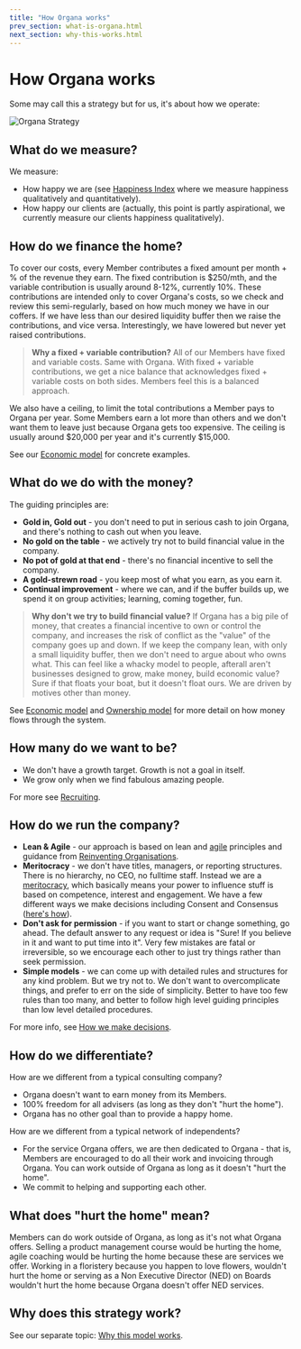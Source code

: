 ```yaml
---
title: "How Organa works"
prev_section: what-is-organa.html
next_section: why-this-works.html
---
```


How Organa works
===============

Some may call this a strategy but for us, it's about how we operate:

![Organa Strategy](../assets/theproductspace-how.png "Organa Strategy")

What do we measure?
-------------------

We measure:

-   How happy we are (see [Happiness Index](happiness-index.html) where we measure happiness qualitatively and quantitatively).
-   How happy our clients are (actually, this point is partly aspirational, we currently measure our clients happiness qualitatively).

How do we finance the home?
---------------------------

To cover our costs, every Member contributes a fixed amount per month + % of the revenue they earn. The fixed contribution is $250/mth, and the variable contribution is usually around 8-12%, currently 10%. These contributions are intended only to cover Organa's costs, so we check and review this semi-regularly, based on how much money we have in our coffers. If we have less than our desired liquidity buffer then we raise the contributions, and vice versa. Interestingly, we have lowered but never yet raised contributions.

> **Why a fixed + variable contribution?** All of our Members have fixed and variable costs. Same with Organa. With fixed + variable contributions, we get a nice balance that acknowledges fixed + variable costs on both sides. Members feel this is a balanced approach.

We also have a ceiling, to limit the total contributions a Member pays to Organa per year. Some Members earn a lot more than others and we don't want them to leave just because Organa gets too expensive. The ceiling is usually around $20,000 per year and it's currently $15,000.

See our [Economic model](economic-model.html) for concrete examples.

What do we do with the money?
-----------------------------

The guiding principles are:

-   **Gold in, Gold out** - you don't need to put in serious cash to join Organa, and there's nothing to cash out when you leave.
-   **No gold on the table** - we actively try not to build financial value in the company.
-   **No pot of gold at that end** - there's no financial incentive to sell the company.
-   **A gold-strewn road** - you keep most of what you earn, as you earn it.
-   **Continual improvement** - where we can, and if the buffer builds up, we spend it on group activities; learning, coming together, fun.

> **Why don't we try to build financial value?** If Organa has a big pile of money, that creates a financial incentive to own or control the company, and increases the risk of conflict as the "value" of the company goes up and down. If we keep the company lean, with only a small liquidity buffer, then we don't need to argue about who owns what. This can feel like a whacky model to people, afterall aren't businesses designed to grow, make money, build economic value? Sure if that floats your boat, but it doesn't float ours. We are driven by motives other than money. 

See [Economic model](economic-model.html) and [Ownership model](ownership-model.html) for more detail on how money flows through the system.

How many do we want to be?
--------------------------

-   We don't have a growth target. Growth is not a goal in itself.
-   We grow only when we find fabulous amazing people.

For more see [Recruiting](recruiting-and-onboarding.html).

How do we run the company?
--------------------------

-   **Lean & Agile** - our approach is based on lean and [agile](http://agilemanifesto.org) principles and guidance from [Reinventing Organisations](http://www.reinventingorganizations.com/).
-   **Meritocracy** - we don't have titles, managers, or reporting structures. There is no hierarchy, no CEO, no fulltime staff. Instead we are a [meritocracy](http://en.wikipedia.org/wiki/Meritocracy), which basically means your power to influence stuff is based on competence, interest and engagement. We have a few different ways we make decisions including Consent and Consensus ([here's how](decisions.html)).
-   **Don't ask for permission** - if you want to start or change something, go ahead. The default answer to any request or idea is "Sure! If you believe in it and want to put time into it". Very few mistakes are fatal or irreversible, so we encourage each other to just try things rather than seek permission.
-   **Simple models** - we can come up with detailed rules and structures for any kind problem. But we try not to. We don't want to overcomplicate things, and prefer to err on the side of simplicity. Better to have too few rules than too many, and better to follow high level guiding principles than low level detailed procedures.

For more info, see [How we make decisions](decisions.html).

How do we differentiate?
------------------------

How are we different from a typical consulting company?

-   Organa doesn't want to earn money from its Members.
-   100% freedom for all advisers (as long as they don't "hurt the home").
-   Organa has no other goal than to provide a happy home.

How are we different from a typical network of independents?

-   For the service Organa offers, we are then dedicated to Organa - that is, Members are encouraged to do all their work and invoicing through Organa. You can work outside of Organa as long as it doesn't "hurt the home".
-   We commit to helping and supporting each other.

What does "hurt the home" mean?
-------------------------------

Members can do work outside of Organa, as long as it's not what Organa offers. Selling a product management course would be hurting the home, agile coaching would be hurting the home because these are services we offer. Working in a floristery because you happen to love flowers, wouldn't hurt the home or serving as a Non Executive Director (NED) on Boards wouldn't hurt the home because Organa doesn't offer NED services.   

Why does this strategy work?
----------------------------

See our separate topic: [Why this model works](why-this-works.html).
